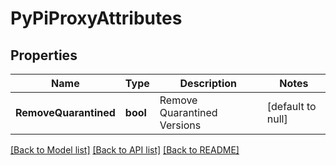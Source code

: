 # PyPiProxyAttributes

## Properties
Name | Type | Description | Notes
------------ | ------------- | ------------- | -------------
**RemoveQuarantined** | **bool** | Remove Quarantined Versions | [default to null]

[[Back to Model list]](../README.md#documentation-for-models) [[Back to API list]](../README.md#documentation-for-api-endpoints) [[Back to README]](../README.md)


